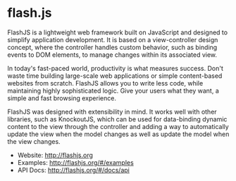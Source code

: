 # flash.js

FlashJS is a lightweight web framework built on JavaScript and designed to simplify application development. It is based on a view-controller design concept, where the controller handles custom behavior, such as binding events to DOM elements, to manage changes within its associated view.

In today's fast-paced world, productivity is what measures success. Don't waste time building large-scale web applications or simple content-based websites from scratch. FlashJS allows you to write less code, while maintaining highly sophisticated logic. Give your users what they want, a simple and fast browsing experience.

FlashJS was designed with extensibility in mind. It works well with other libraries, such as KnockoutJS, which can be used for data-binding dynamic content to the view through the controller and adding a way to automatically update the view when the model changes as well as update the model when the view changes.

* Website: http://flashjs.org
* Examples: http://flashjs.org/#/examples
* API Docs: http://flashjs.org/#/docs/api
